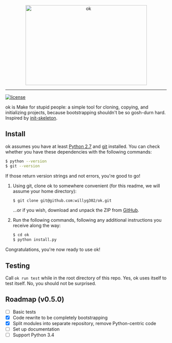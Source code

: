 <p align="center">
	<img width="379" height="250" src="https://raw.github.com/willyg302/ok/master/ok-logo.png" alt="ok" title="Everything is going to be ok">
</p>

-----

[![license](http://img.shields.io/badge/license-MIT-red.svg?style=flat-square)](https://raw.githubusercontent.com/willyg302/ok/master/LICENSE)

ok is Make for stupid people: a simple tool for cloning, copying, and initializing projects, because bootstrapping shouldn't be so gosh-durn hard. Inspired by [init-skeleton](https://github.com/paulmillr/init-skeleton).

## Install

ok assumes you have at least [Python 2.7](https://www.python.org/) and [git](http://git-scm.com/) installed. You can check whether you have these dependencies with the following commands:

```bash
$ python --version
$ git --version
```

If those return version strings and not errors, you're good to go!

1. Using git, clone ok to somewhere convenient (for this readme, we will assume your home directory):

   ```bash
   $ git clone git@github.com:willyg302/ok.git
   ```

   ...or if you wish, download and unpack the ZIP from [GitHub](https://github.com/willyg302/ok).

2. Run the following commands, following any additional instructions you receive along the way:

   ```bash
   $ cd ok
   $ python install.py
   ```

Congratulations, you're now ready to use ok!

## Testing

Call `ok run test` while in the root directory of this repo. Yes, ok uses itself to test itself. No, you should not be surprised.

## Roadmap (v0.5.0)

- [ ] Basic tests
- [x] Code rewrite to be completely bootstrapping
- [x] Split modules into separate repository, remove Python-centric code
- [ ] Set up documentation
- [ ] Support Python 3.4
